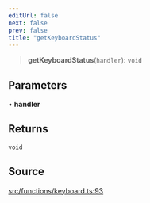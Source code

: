 ```yaml
---
editUrl: false
next: false
prev: false
title: "getKeyboardStatus"
---
```


> **getKeyboardStatus**(`handler`): `void`

## Parameters

• **handler**

## Returns

`void`

## Source

[src/functions/keyboard.ts:93](https://github.com/relishinc/dill-pixel/blob/543438455c9a47928084300159416186c2aa1095/src/functions/keyboard.ts#L93)
